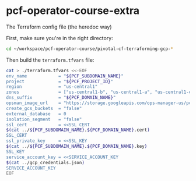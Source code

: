 # pcf-operator-course-extra

The Terraform config file (the heredoc way)

First, make sure you're in the right directory:

```bash
cd ~/workspace/pcf-operator-course/pivotal-cf-terraforming-gcp-*
```

Then build the `terraform.tfvars` file:
```bash
cat > ./terraform.tfvars <<-EOF
env_name            = "${PCF_SUBDOMAIN_NAME}"
project             = "${PCF_PROJECT_ID}"
region              = "us-central1"
zones               = ["us-central1-b", "us-central1-a", "us-central1-c"]
dns_suffix          = "${PCF_DOMAIN_NAME}"
opsman_image_url    = "https://storage.googleapis.com/ops-manager-us/pcf-gcp-2.3-build.146.tar.gz"
create_gcs_buckets  = "false"
external_database   = 0
isolation_segment   = "false"
ssl_cert            = <<SSL_CERT
$(cat ../${PCF_SUBDOMAIN_NAME}.${PCF_DOMAIN_NAME}.cert)
SSL_CERT
ssl_private_key     = <<SSL_KEY
$(cat ../${PCF_SUBDOMAIN_NAME}.${PCF_DOMAIN_NAME}.key)
SSL_KEY
service_account_key = <<SERVICE_ACCOUNT_KEY
$(cat ../gcp_credentials.json)
SERVICE_ACCOUNT_KEY
EOF
```
